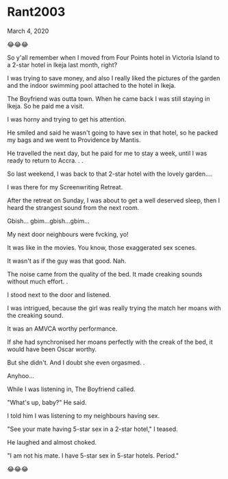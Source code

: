 # Rant2003


March 4, 2020

😂😂😂

So y'all remember when I moved from Four Points hotel in Victoria Island to a 2-star hotel in Ikeja last month, right?

I was trying to save money, and also I really liked the pictures of the garden and the indoor swimming pool attached to the hotel in Ikeja.

The Boyfriend was outta town. When he came back I was still staying in Ikeja. So he paid me a visit.

I was horny and trying to get his attention.

He smiled and said he wasn't going to have sex in that hotel, so he packed my bags and we went to Providence by Mantis.

He travelled the next day, but he paid for me to stay a week, until I was ready to return to Accra.
.
.

So last weekend, I was back to that 2-star hotel with the lovely garden....

I was there for my Screenwriting Retreat. 

After the retreat on Sunday, I was about to get a well deserved sleep, then I heard the strangest sound from the next room.

Gbish... gbim...gbish...gbim...

My next door neighbours were fvcking, yo!

It was like in the movies. You know, those exaggerated sex scenes.

It wasn't as if the guy was that good. Nah.

The noise came from the quality of the bed. It made creaking sounds without much effort.
.

I stood next to the door and listened.

I was intrigued, because the girl was really trying the match her moans with the creaking sound.

It was an AMVCA worthy performance.

If she had synchronised her moans perfectly with the creak of the bed, it would have been Oscar worthy. 

But she didn't. And I doubt she even orgasmed.
.

Anyhoo...

While I was listening in, The Boyfriend called.

"What's up, baby?" He said.

I told him I was listening to my neighbours having sex.

"See your mate having 5-star sex in a 2-star hotel," I teased.

He laughed and almost choked.

"I am not his mate. I have 5-star sex in 5-star hotels. Period."

😂😂😂